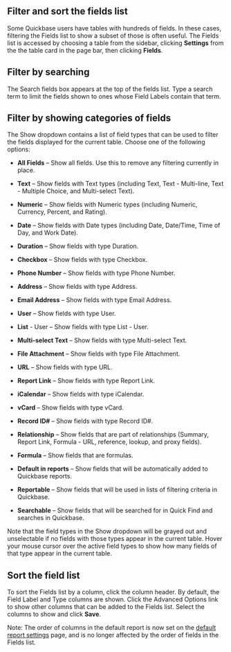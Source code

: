 ## Filter and sort the fields list

Some Quickbase users have tables with hundreds of fields. In these cases, filtering the Fields list to show a subset of those is often useful. The Fields list is accessed by choosing a table from the sidebar, clicking **Settings** from the the table card in the page bar, then clicking **Fields**.

## Filter by searching

The Search fields box appears at the top of the fields list. Type a search term to limit the fields shown to ones whose Field Labels contain that term.

## Filter by showing categories of fields

The Show dropdown contains a list of field types that can be used to filter the fields displayed for the current table. Choose one of the following options:

-   **All Fields** – Show all fields. Use this to remove any filtering currently in place.
    
-   **Text** – Show fields with Text types (including Text, Text - Multi-line, Text - Multiple Choice, and Multi-select Text).
    
-   **Numeric** – Show fields with Numeric types (including Numeric, Currency, Percent, and Rating).
    
-   **Date** – Show fields with Date types (including Date, Date/Time, Time of Day, and Work Date).
    
-   **Duration** – Show fields with type Duration.
    
-   **Checkbox** – Show fields with type Checkbox.
    
-   **Phone Number** – Show fields with type Phone Number.
    
-   **Address** – Show fields with type Address.
    
-   **Email Address** – Show fields with type Email Address.
    
-   **User** – Show fields with type User.
    
-   **List** - User – Show fields with type List - User.
    
-   **Multi-select Text** – Show fields with type Multi-select Text.
    
-   **File Attachment** – Show fields with type File Attachment.
    
-   **URL** – Show fields with type URL.
    
-   **Report Link** – Show fields with type Report Link.
    
-   **iCalendar** – Show fields with type iCalendar.
    
-   **vCard** – Show fields with type vCard.
    
-   **Record ID#** – Show fields with type Record ID#.
    
-   **Relationship** – Show fields that are part of relationships (Summary, Report Link, Formula - URL, reference, lookup, and proxy fields).
    
-   **Formula** – Show fields that are formulas.
    
-   **Default in reports** – Show fields that will be automatically added to Quickbase reports.
    
-   **Reportable** – Show fields that will be used in lists of filtering criteria in Quickbase.
    
-   **Searchable** – Show fields that will be searched for in Quick Find and <Some field> searches in Quickbase.
    

Note that the field types in the Show dropdown will be grayed out and unselectable if no fields with those types appear in the current table. Hover your mouse cursor over the active field types to show how many fields of that type appear in the current table.

## Sort the field list

To sort the Fields list by a column, click the column header. By default, the Field Label and Type columns are shown. Click the Advanced Options link to show other columns that can be added to the Fields list. Select the columns to show and click **Save**.

Note: The order of columns in the default report is now set on the [default report settings](https://helpv2.quickbase.com/hc/en-us/articles/4570348881300-Setting-reporting-defaults-) page, and is no longer affected by the order of fields in the Fields list.